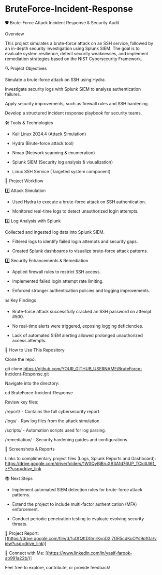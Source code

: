 # BruteForce-Incident-Response

🛡 Brute-Force Attack Incident Response & Security Audit

Overview

This project simulates a brute-force attack on an SSH service, followed by an in-depth security investigation using Splunk SIEM. The goal is to evaluate system resilience, detect security weaknesses, and implement remediation strategies based on the NIST Cybersecurity Framework.

🔍 Project Objectives

Simulate a brute-force attack on SSH using Hydra.

Investigate security logs with Splunk SIEM to analyse authentication failures.

Apply security improvements, such as firewall rules and SSH hardening.

Develop a structured incident response playbook for security teams.

🛠 Tools & Technologies

- Kali Linux 2024.4 (Attack Simulation)

- Hydra (Brute-force attack tool)

- Nmap (Network scanning & enumeration)

- Splunk SIEM (Security log analysis & visualization)

- Linux SSH Service (Targeted system component)

🚀 Project Workflow

1️⃣ Attack Simulation

 * Used Hydra to execute a brute-force attack on SSH authentication.

 * Monitored real-time logs to detect unauthorized login attempts.

2️⃣ Log Analysis with Splunk

Collected and ingested log data into Splunk SIEM.

 * Filtered logs to identify failed login attempts and security gaps.

 * Created Splunk dashboards to visualize brute-force attack patterns.

3️⃣ Security Enhancements & Remediation

 * Applied firewall rules to restrict SSH access.

 * Implemented failed login attempt rate limiting.

 * Enforced stronger authentication policies and logging improvements.

📊 Key Findings

 * Brute-force attack successfully cracked an SSH password on attempt #500.

 * No real-time alerts were triggered, exposing logging deficiencies.

 * Lack of automated SIEM alerting allowed prolonged unauthorized access attempts.

🔧 How to Use This Repository

Clone the repo:

git clone https://github.com/YOUR_GITHUB_USERNAME/BruteForce-Incident-Response.git

Navigate into the directory:

cd BruteForce-Incident-Response

Review key files:

/report/ - Contains the full cybersecurity report.

/logs/ - Raw log files from the attack simulation.

/scripts/ - Automation scripts used for log parsing.

/remediation/ - Security hardening guides and configurations.

📸 Screenshots & Reports

Links to complimentary project files (Logs, Splunk Reports and Dashboard): https://drive.google.com/drive/folders/1WXQyBjBruXB3A1d76UP_TCkiIUl61_zE?usp=drive_link

📚 Next Steps

 * Implement automated SIEM detection rules for brute-force attack patterns.

 * Extend the project to include multi-factor authentication (MFA) enforcement.

 * Conduct periodic penetration testing to evaluate evolving security threats.

🔗 Project Report: [(https://drive.google.com/file/d/1uOfQttDGmrKyqD2j7GR5cdKuOYs9pfGa/view?usp=drive_link)]

🔗 Connect with Me: [(https://www.linkedin.com/in/yasif-farook-ab991a22b/)]

Feel free to explore, contribute, or provide feedback!

